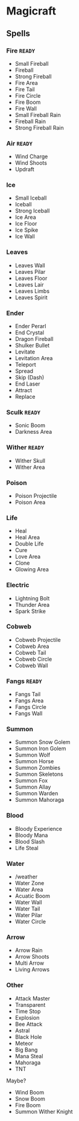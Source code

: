 # Magicraft

## Spells

### Fire `READY`

-   Small Fireball
-   Fireball
-   Strong Fireball
-   Fire Area
-   Fire Tail
-   Fire Circle
-   Fire Boom
-   Fire Wall
-   Small Fireball Rain
-   Fireball Rain
-   Strong Fireball Rain

### Air `READY`

-   Wind Charge
-   Wind Shoots
-   Updraft

### Ice

-   Small Iceball
-   Iceball
-   Strong Iceball
-   Ice Area
-   Ice Floor
-   Ice Spike
-   Ice Wall

### Leaves

-   Leaves Wall
-   Leaves Pilar
-   Leaves Floor
-   Leaves Lair
-   Leaves Limbs
-   Leaves Spirit

### Ender

-   Ender Perarl
-   End Crystal
-   Dragon Fireball
-   Shulker Bullet
-   Levitate
-   Levitation Area
-   Teleport
-   Spread
-   Skip (Dash)
-   End Laser
-   Attract
-   Replace

### Sculk `READY`

-   Sonic Boom
-   Darkness Area

### Wither `READY`

-   Wither Skull
-   Wither Area

### Poison

-   Poison Projectile
-   Poison Area

### Life

-   Heal
-   Heal Area
-   Double Life
-   Cure
-   Love Area
-   Clone
-   Glowing Area

### Electric

-   Lightning Bolt
-   Thunder Area
-   Spark Strike

### Cobweb

-   Cobweb Projectile
-   Cobweb Area
-   Cobweb Tail
-   Cobweb Circle
-   Cobweb Wall

### Fangs `READY`

-   Fangs Tail
-   Fangs Area
-   Fangs Circle
-   Fangs Wall

### Summon

-   Summon Snow Golem
-   Summon Iron Golem
-   Summon Wolf
-   Summon Horse
-   Summon Zombies
-   Summon Skeletons
-   Summon Fox
-   Summon Allay
-   Summon Warden
-   Summon Mahoraga

### Blood

-   Bloody Experience
-   Bloody Mana
-   Blood Slash
-   Life Steal

### Water

-   /weather
-   Water Zone
-   Water Area
-   Acuatic Boom
-   Water Wall
-   Water Tail
-   Water Pilar
-   Water Circle

### Arrow

-   Arrow Rain
-   Arrow Shoots
-   Multi Arrow
-   Living Arrows

### Other

-   Attack Master
-   Transparent
-   Time Stop
-   Explosion
-   Bee Attack
-   Astral
-   Black Hole
-   Meteor
-   Big Bang
-   Mana Steal
-   Mahoraga
-   TNT

Maybe?

-   Wind Boom
-   Snow Boom
-   Fire Boom
-   Summon Wither Knight
